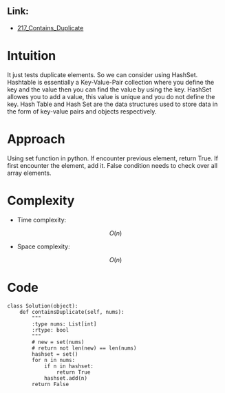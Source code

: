 ## Link:
- [217_Contains_Duplicate]([https://www.youtube.com/watch?v=A82brFpdr9g](https://leetcode.com/problems/contains-duplicate/description/))

# Intuition
<!-- Describe your first thoughts on how to solve this problem. -->
It just tests duplicate elements. So we can consider using HashSet.
Hashtable is essentially a Key-Value-Pair collection where you define the key and the value then you can find the value by using the key.
HashSet allowes you to add a value, this value is unique and you do not define the key.
Hash Table and Hash Set are the data structures used to store data in the form of key-value pairs and objects respectively. 

# Approach
<!-- Describe your approach to solving the problem. -->
Using set function in python. If encounter previous element, return True. If first encounter the element, add it. False condition needs to check over all array elements.

# Complexity
- Time complexity:
<!-- Add your time complexity here, e.g. $$O(n)$$ -->
$$O(n)$$ 
- Space complexity:
<!-- Add your space complexity here, e.g. $$O(n)$$ -->
$$O(n)$$ 
# Code
```
class Solution(object):
    def containsDuplicate(self, nums):
        """
        :type nums: List[int]
        :rtype: bool
        """
        # new = set(nums)
        # return not len(new) == len(nums)
        hashset = set()
        for n in nums:
            if n in hashset:
                return True
            hashset.add(n)
        return False     
```
